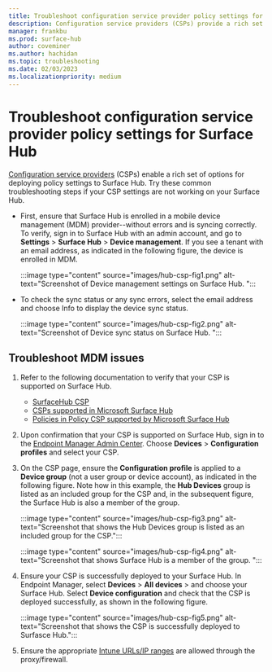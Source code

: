 ```yaml
---
title: Troubleshoot configuration service provider policy settings for Surface Hub
description: Configuration service providers (CSPs) provide a rich set of options for deploying policy settings to Surface Hub. This page explains the most troubleshooting common steps if your CSP policy settings are not showing up on your Surface Hub.
manager: frankbu
ms.prod: surface-hub
author: coveminer
ms.author: hachidan
ms.topic: troubleshooting
ms.date: 02/03/2023
ms.localizationpriority: medium
---
```

# Troubleshoot configuration service provider policy settings for Surface Hub

[Configuration service providers](/surface-hub/manage-settings-with-mdm-for-surface-hub#manage-surface-hub-windows-10-team-settings-with-intune) (CSPs) enable a rich set of options for deploying policy settings to Surface Hub. Try these common troubleshooting steps if your CSP settings are not working on your Surface Hub. 

- First, ensure that Surface Hub is enrolled in a mobile device management (MDM) provider--without errors and is syncing correctly. To verify, sign in to Surface Hub with an admin account, and go to **Settings** > **Surface Hub** > **Device management**. If you see a tenant with an email address, as indicated in the following figure, the device is enrolled in MDM.

    :::image type="content" source="images/hub-csp-fig1.png" alt-text="Screenshot of Device management settings on Surface Hub. ":::

- To check the sync status or any sync errors, select the email address and choose Info to display the device sync status.

    :::image type="content" source="images/hub-csp-fig2.png" alt-text="Screenshot of Device sync status on Surface Hub. ":::

## Troubleshoot MDM issues

1. Refer to the following documentation to verify that your CSP is supported on Surface Hub.
    - [SurfaceHub CSP](/windows/client-management/mdm/surfacehub-csp)
    - [CSPs supported in Microsoft Surface Hub](/windows/client-management/mdm/configuration-service-provider-support#csps-supported-in-microsoft-surface-hub)
    - [Policies in Policy CSP supported by Microsoft Surface Hub](/windows/client-management/mdm/policies-in-policy-csp-supported-by-surface-hub)

2. Upon confirmation that your CSP is supported on Surface Hub, sign in to the [Endpoint Manager Admin Center](https://endpoint.microsoft.com/). Choose **Devices** > **Configuration profiles** and select your CSP.
3. On the CSP page, ensure the **Configuration profile** is applied to a **Device group** (not a user group or device account), as indicated in the following figure. Note how in this example, the **Hub Devices** group is listed as an included group for the CSP and, in the subsequent figure, the Surface Hub is also a member of the group.

    :::image type="content" source="images/hub-csp-fig3.png" alt-text="Screenshot that shows the Hub Devices group is listed as an included group for the CSP.":::

    :::image type="content" source="images/hub-csp-fig4.png" alt-text="Screenshot that shows Surface Hub is a member of the group. ":::

4. Ensure your CSP is successfully deployed to your Surface Hub. In Endpoint Manager, select **Devices** > **All devices** > and choose your Surface Hub. Select **Device configuration** and check that the CSP is deployed successfully, as shown in the following figure.

    :::image type="content" source="images/hub-csp-fig5.png" alt-text="Screenshot that shows the CSP is successfully deployed to Surfasce Hub.":::

5. Ensure the appropriate [Intune URLs/IP ranges](/mem/intune/fundamentals/intune-endpoints) are allowed through the proxy/firewall.
